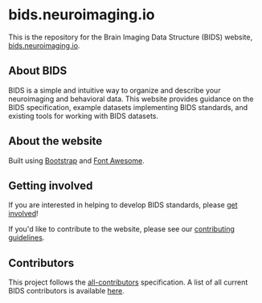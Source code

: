 # bids.neuroimaging.io

This is the repository for the Brain Imaging Data Structure (BIDS) website, [bids.neuroimaging.io][link_bids].

## About BIDS

BIDS is a simple and intuitive way to organize and describe your neuroimaging and behavioral data.
This website provides guidance on the BIDS specification, example datasets implementing BIDS standards, and existing tools for working with BIDS datasets.

## About the website

Built using [Bootstrap][link_bootstrap] and [Font Awesome][link_font_awesome].

## Getting involved

If you are interested in helping to develop BIDS standards, please [get involved][link_get_involved]!

If you'd like to contribute to the website, please see our [contributing guidelines][link_contributing].

## Contributors

This project follows the [all-contributors][link_all-contributors] specification.
A list of all current BIDS contributors is available [here][link_bids_spec].


[link_bids]: http://bids.neuroimaging.io
[link_bootstrap]: http://getbootstrap.com
[link_font_awesome]: http://fontawesome.io/
[link_get_involved]: http://bids.neuroimaging.io/#get_involved
[link_contributing]: https://github.com/INCF/BIDS/blob/gh-pages/CONTRIBUTING.md
[link_all-contributors]: https://github.com/kentcdodds/all-contributors#emoji-key
[link_bids_spec]: https://docs.google.com/document/d/1HFUkAEE-pB-angVcYe6pf_-fVf4sCpOHKesUvfb8Grc/edit#heading=h.hds2i7ii7hjo
